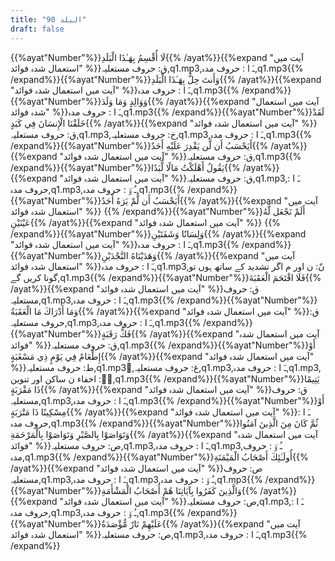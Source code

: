 ```yaml
---
title: "90 البلد"
draft: false
---
```

 {{%ayat"Number"%}}لَا أُقْسِمُ بِهَـٰذَا الْبَلَدِ{{% /ayat%}}{{%expand "آیت میں استعمال شدہ فوائد" %}}ق: حروف مستعلیہ,q1.mp3,ـَ ا :  حروف مدہ,q1.mp3{{% /expand%}}{{%ayat"Number"%}}وَأَنتَ حِلٌّ بِهَـٰذَا الْبَلَدِ{{% /ayat%}}{{%expand "آیت میں استعمال شدہ فوائد" %}}ـَ ا :  حروف مدہ,q1.mp3{{% /expand%}}{{%ayat"Number"%}}وَوَالِدٍ وَمَا وَلَدَ{{% /ayat%}}{{%expand "آیت میں استعمال شدہ فوائد" %}}ـَ ا :  حروف مدہ,q1.mp3{{% /expand%}}{{%ayat"Number"%}}لَقَدْ خَلَقْنَا الْإِنسَانَ فِي كَبَدٍ{{% /ayat%}}{{%expand "آیت میں استعمال شدہ فوائد" %}}ق: حروف مستعلیہ,q1.mp3,خ: حروف مستعلیہ,q1.mp3,ـَ ا :  حروف مدہ,q1.mp3{{% /expand%}}{{%ayat"Number"%}}أَيَحْسَبُ أَن لَّن يَقْدِرَ عَلَيْهِ أَحَدٌ{{% /ayat%}}{{%expand "آیت میں استعمال شدہ فوائد" %}}ق: حروف مستعلیہ,q1.mp3{{% /expand%}}{{%ayat"Number"%}}يَقُولُ أَهْلَكْتُ مَالًا لُّبَدًا{{% /ayat%}}{{%expand "آیت میں استعمال شدہ فوائد" %}}ق: حروف مستعلیہ,q1.mp3,ـَ ا :  حروف مدہ,q1.mp3,ـُ و٘ :  حروف مدہ,q1.mp3{{% /expand%}}{{%ayat"Number"%}}أَيَحْسَبُ أَن لَّمْ يَرَهُ أَحَدٌ{{% /ayat%}}{{%expand "آیت میں استعمال شدہ فوائد" %}} {{% /expand%}}{{%ayat"Number"%}}أَلَمْ نَجْعَل لَّهُ عَيْنَيْنِ{{% /ayat%}}{{%expand "آیت میں استعمال شدہ فوائد" %}} {{% /expand%}}{{%ayat"Number"%}}وَلِسَانًا وَشَفَتَيْنِ{{% /ayat%}}{{%expand "آیت میں استعمال شدہ فوائد" %}}ـَ ا :  حروف مدہ,q1.mp3{{% /expand%}}{{%ayat"Number"%}}وَهَدَيْنَاهُ النَّجْدَيْنِ{{% /ayat%}}{{%expand "آیت میں استعمال شدہ فوائد" %}}ـَ ا :  حروف مدہ,q1.mp3,نّ: ن اور م اگر تشدید کے ساتھ ہوں تو گونا کریں گے,q1.mp3{{% /expand%}}{{%ayat"Number"%}}فَلَا اقْتَحَمَ الْعَقَبَةَ{{% /ayat%}}{{%expand "آیت میں استعمال شدہ فوائد" %}}ق: حروف مستعلیہ,q1.mp3,ـَ ا :  حروف مدہ,q1.mp3{{% /expand%}}{{%ayat"Number"%}}وَمَا أَدْرَاكَ مَا الْعَقَبَةُ{{% /ayat%}}{{%expand "آیت میں استعمال شدہ فوائد" %}}ق: حروف مستعلیہ,q1.mp3,ـَ ا :  حروف مدہ,q1.mp3{{% /expand%}}{{%ayat"Number"%}}فَكُّ رَقَبَةٍ{{% /ayat%}}{{%expand "آیت میں استعمال شدہ فوائد" %}}ق: حروف مستعلیہ,q1.mp3{{% /expand%}}{{%ayat"Number"%}}أَوْ إِطْعَامٌ فِي يَوْمٍ ذِي مَسْغَبَةٍ{{% /ayat%}}{{%expand "آیت میں استعمال شدہ فوائد" %}}ط: حروف مستعلیہ,q1.mp3,ُغ: حروف مستعلیہ,q1.mp3,ـَ ا :  حروف مدہ,q1.mp3, ن٘:  اخفاء ن ساکن اور تنوین,q1.mp3{{% /expand%}}{{%ayat"Number"%}}يَتِيمًا ذَا مَقْرَبَةٍ{{% /ayat%}}{{%expand "آیت میں استعمال شدہ فوائد" %}}ق: حروف مستعلیہ,q1.mp3,ـَ ا :  حروف مدہ,q1.mp3{{% /expand%}}{{%ayat"Number"%}}أَوْ مِسْكِينًا ذَا مَتْرَبَةٍ{{% /ayat%}}{{%expand "آیت میں استعمال شدہ فوائد" %}}ـَ ا :  حروف مدہ,q1.mp3{{% /expand%}}{{%ayat"Number"%}}ثُمَّ كَانَ مِنَ الَّذِينَ آمَنُوا وَتَوَاصَوْا بِالصَّبْرِ وَتَوَاصَوْا بِالْمَرْحَمَةِ{{% /ayat%}}{{%expand "آیت میں استعمال شدہ فوائد" %}}ص: حروف مستعلیہ,q1.mp3,ـَ ا :  حروف مدہ,q1.mp3,ـُ و٘ :  حروف مدہ,q1.mp3{{% /expand%}}{{%ayat"Number"%}}أُولَـٰئِكَ أَصْحَابُ الْمَيْمَنَةِ{{% /ayat%}}{{%expand "آیت میں استعمال شدہ فوائد" %}}ص: حروف مستعلیہ,q1.mp3,ـَ ا :  حروف مدہ,q1.mp3,ـُ و٘ :  حروف مدہ,q1.mp3{{% /expand%}}{{%ayat"Number"%}}وَالَّذِينَ كَفَرُوا بِآيَاتِنَا هُمْ أَصْحَابُ الْمَشْأَمَةِ{{% /ayat%}}{{%expand "آیت میں استعمال شدہ فوائد" %}}ص: حروف مستعلیہ,q1.mp3,ـَ ا :  حروف مدہ,q1.mp3,ـُ و٘ :  حروف مدہ,q1.mp3{{% /expand%}}{{%ayat"Number"%}}عَلَيْهِمْ نَارٌ مُّؤْصَدَةٌ{{% /ayat%}}{{%expand "آیت میں استعمال شدہ فوائد" %}}ص: حروف مستعلیہ,q1.mp3,ـَ ا :  حروف مدہ,q1.mp3{{% /expand%}}